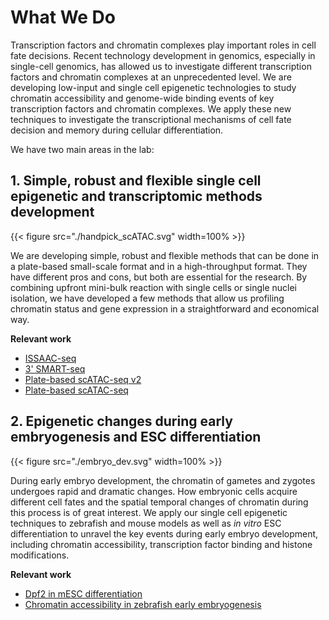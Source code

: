# What We Do

Transcription factors and chromatin complexes play important roles in cell fate decisions. Recent technology development in genomics, especially in single-cell genomics, has allowed us to investigate different transcription factors and chromatin complexes at an unprecedented level. We are developing low-input and single cell epigenetic technologies to study chromatin accessibility and genome-wide binding events of key transcription factors and chromatin complexes. We apply these new techniques to investigate the transcriptional mechanisms of cell fate decision and memory during cellular differentiation.

We have two main areas in the lab:

## 1. Simple, robust and flexible single cell epigenetic and transcriptomic methods development

{{< figure src="./handpick_scATAC.svg" width=100% >}}

We are developing simple, robust and flexible methods that can be done in a plate-based small-scale format and in a high-throughput format. They have different pros and cons, but both are essential for the research. By combining upfront mini-bulk reaction with single cells or single nuclei isolation, we have developed a few methods that allow us profiling chromatin status and gene expression in a straightforward and economical way.

__Relevant work__
- [ISSAAC-seq](https://www.nature.com/articles/s41592-022-01601-4)
- [3' SMART-seq](https://link.springer.com/protocol/10.1007/7651_2021_435)
- [Plate-based scATAC-seq v2](https://www.nature.com/articles/s41596-021-00583-5)
- [Plate-based scATAC-seq](https://www.nature.com/articles/s41467-018-07771-0)

## 2. Epigenetic changes during early embryogenesis and ESC differentiation

{{< figure src="./embryo_dev.svg" width=100% >}}

During early embryo development, the chromatin of gametes and zygotes undergoes rapid and dramatic changes. How embryonic cells acquire different cell fates and the spatial temporal changes of chromatin during this process is of great interest. We apply our single cell epigenetic techniques to zebrafish and mouse models as well as *in vitro* ESC differentiation to unravel the key events during early embryo development, including chromatin accessibility, transcription factor binding and histone modifications.

__Relevant work__
- [Dpf2 in mESC differentiation](https://www.sciencedirect.com/science/article/pii/S1934590918305915)
- [Chromatin accessibility in zebrafish early embryogenesis](https://www.biorxiv.org/content/10.1101/2023.10.13.562312v1)